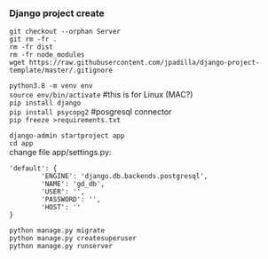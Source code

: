 ### Django project create  
`git checkout --orphan Server`  
`git rm -fr .`  
`rm -fr dist`  
`rm -fr node_modules`  
`wget https://raw.githubusercontent.com/jpadilla/django-project-template/master/.gitignore`  
  
`python3.8 -m venv env`  
`source env/bin/activate` #this is for Linux (MAC?)  
`pip install django`  
`pip install psycopg2` #posgresql connector  
`pip freeze >requirements.txt`  
  
`django-admin startproject app`  
`cd app`  
change file app/settings.py: 
```  
'default': {  
        'ENGINE': 'django.db.backends.postgresql',  
        'NAME': 'gd_db',  
        'USER': '',  
        'PASSWORD': '',  
        'HOST': ''  
}  
```  
`python manage.py migrate`  
`python manage.py createsuperuser`  
`python manage.py runserver`  
  
